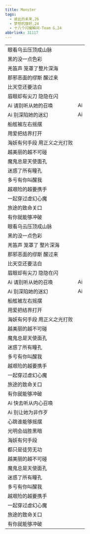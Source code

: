 ```yaml
---
title: Monster
tags:
  - 彼此的未来,26
  - 梦想的旗帜,24
  - 十八个闪耀瞬间-Team G,24
abbrlink: 31117
---
```

|      |      |
|--|--|
|眼看乌云压顶成山脉|      |
|黑的没一点色彩|      |
|羌笛声 笼罩了整片深海|      |
|那邪恶面的缪斯 醒过来|      |
|比天空还要洁白|      |
|眉眼却有尖刀 隐隐在闪|      |
|Ai 请别听从她的召唤|Ai|
|Ai 别深陷她的迷幻|Ai|
|船舷被左右摇摆|      |
|用爱把结界打开|      |
|海妖有何手段 用正义之光打败|      |
|越美丽的越不可碰|      |
|魔鬼总是天使面孔|      |
|迷惑了所有瞳孔|      |
|多亏有你叫醒我|      |
|越艰险的越要携手|      |
|一起穿过虚幻心魔|      |
|旅途的致命关口|      |
|有你就能够冲破|      |
|眼看乌云压顶成山脉|      |
|黑的没一点色彩|      |
|羌笛声 笼罩了 整片深海|      |
|那邪恶面的缪斯 醒过来|      |
|比天空还要洁白|      |
|眉眼却有尖刀 隐隐在闪|      |
|Ai 请别听从她的召唤|Ai|
|Ai 别深陷她的迷幻|Ai|
|船舷被左右摇摆|      |
|用爱把结界打开|      |
|海妖有何手段 用正义之光打败|      |
|越美丽的越不可碰|      |
|魔鬼总是天使面孔|      |
|迷惑了所有瞳孔|      |
|多亏有你叫醒我|      |
|越艰险的越要携手|      |
|一起穿过虚幻心魔|      |
|旅途的致命关口|      |
|有你就能够冲破|      |
|Ai 快去听从内心召唤|      |
|Ai 别让她为非作歹|      |
|心跳谁能够摇摆|      |
|光明会战胜黑暗|      |
|海妖有何手段|      |
|都只是徒劳无功|      |
|越美丽的越不可碰|      |
|魔鬼总是天使面孔|      |
|迷惑了所有瞳孔|      |
|多亏有你叫醒我|      |
|越艰险的越要携手|      |
|一起穿过虚幻心魔|      |
|旅途的致命关口|      |
|有你就能够冲破|      |